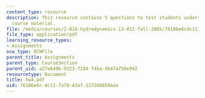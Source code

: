 ```yaml
---
content_type: resource
description: This resource contains 5 questions to test students understanding of
  course material.
file: /media/courses/2-016-hydrodynamics-13-012-fall-2005/76186e6cdc117a7843af127260659aaa_hw4.pdf
file_type: application/pdf
learning_resource_types:
- Assignments
ocw_type: OCWFile
parent_title: Assignments
parent_type: CourseSection
parent_uid: a27e649b-9323-7184-f4ba-4b4fa758e942
resourcetype: Document
title: hw4.pdf
uid: 76186e6c-dc11-7a78-43af-127260659aaa
---
```

